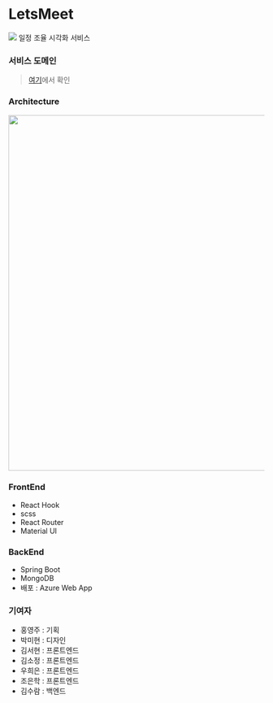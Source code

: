 # LetsMeet
<img src = "https://user-images.githubusercontent.com/20367043/106303344-5f1c2680-629d-11eb-891e-8b667a4c86c5.png"> 
일정 조율 시각화 서비스 

### 서비스 도메인
> [여기](http://letsmeeet.azurewebsites.net)에서 확인

### Architecture 
<img src = "https://user-images.githubusercontent.com/20367043/106302762-b5d53080-629c-11eb-803e-dbf073b53924.png" width = "700px" />

### FrontEnd
- React Hook
- scss
- React Router
- Material UI


### BackEnd
- Spring Boot
- MongoDB
- 배포 : Azure Web App

### 기여자 
- 홍영주 : 기획
- 박미현 : 디자인
- 김서현 : 프론트엔드
- 김소정 : 프론트엔드
- 우희은 : 프론트엔드
- 조은학 : 프론트엔드
- 김수람 : 백엔드 
